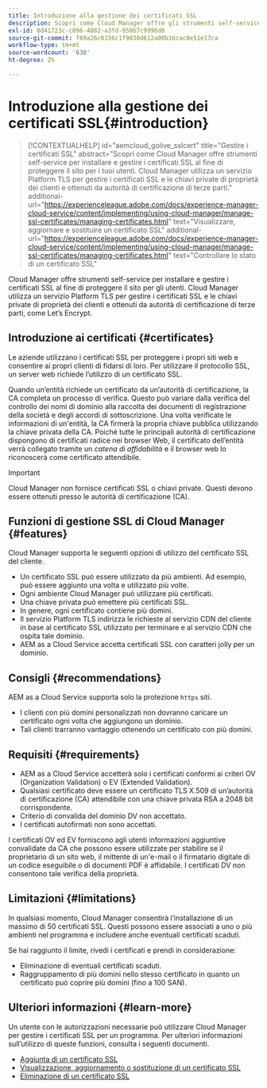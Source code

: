 ```yaml
---
title: Introduzione alla gestione dei certificati SSL
description: Scopri come Cloud Manager offre gli strumenti self-service per installare i certificati SSL.
exl-id: 0d41723c-c096-4882-a3fd-050b7c9996d8
source-git-commit: f69a26c6156c1f9038d612a00b16cac0e51e17ca
workflow-type: tm+mt
source-wordcount: '638'
ht-degree: 2%

---
```



# Introduzione alla gestione dei certificati SSL{#introduction}

>[!CONTEXTUALHELP]
>id="aemcloud_golive_sslcert"
>title="Gestire i certificati SSL"
>abstract="Scopri come Cloud Manager offre strumenti self-service per installare e gestire i certificati SSL al fine di proteggere il sito per i tuoi utenti. Cloud Manager utilizza un servizio Platform TLS per gestire i certificati SSL e le chiavi private di proprietà dei clienti e ottenuti da autorità di certificazione di terze parti."
>additional-url="https://experienceleague.adobe.com/docs/experience-manager-cloud-service/content/implementing/using-cloud-manager/manage-ssl-certificates/managing-certificates.html" text="Visualizzare, aggiornare e sostituire un certificato SSL"
>additional-url="https://experienceleague.adobe.com/docs/experience-manager-cloud-service/content/implementing/using-cloud-manager/manage-ssl-certificates/managing-certificates.html" text="Controllare lo stato di un certificato SSL"

Cloud Manager offre strumenti self-service per installare e gestire i certificati SSL al fine di proteggere il sito per gli utenti. Cloud Manager utilizza un servizio Platform TLS per gestire i certificati SSL e le chiavi private di proprietà dei clienti e ottenuti da autorità di certificazione di terze parti, come Let’s Encrypt.

## Introduzione ai certificati {#certificates}

Le aziende utilizzano i certificati SSL per proteggere i propri siti web e consentire ai propri clienti di fidarsi di loro. Per utilizzare il protocollo SSL, un server web richiede l’utilizzo di un certificato SSL.

Quando un’entità richiede un certificato da un’autorità di certificazione, la CA completa un processo di verifica. Questo può variare dalla verifica del controllo dei nomi di dominio alla raccolta dei documenti di registrazione della società e degli accordi di sottoscrizione. Una volta verificate le informazioni di un&#39;entità, la CA firmerà la propria chiave pubblica utilizzando la chiave privata della CA. Poiché tutte le principali autorità di certificazione dispongono di certificati radice nei browser Web, il certificato dell’entità verrà collegato tramite un *catena di affidabilità* e il browser web lo riconoscerà come certificato attendibile.

>[!IMPORTANT]
>
>Cloud Manager non fornisce certificati SSL o chiavi private. Questi devono essere ottenuti presso le autorità di certificazione (CA).

## Funzioni di gestione SSL di Cloud Manager {#features}

Cloud Manager supporta le seguenti opzioni di utilizzo del certificato SSL del cliente.

* Un certificato SSL può essere utilizzato da più ambienti. Ad esempio, può essere aggiunto una volta e utilizzato più volte.
* Ogni ambiente Cloud Manager può utilizzare più certificati.
* Una chiave privata può emettere più certificati SSL.
* In genere, ogni certificato contiene più domini.
* Il servizio Platform TLS indirizza le richieste al servizio CDN del cliente in base al certificato SSL utilizzato per terminare e al servizio CDN che ospita tale dominio.
* AEM as a Cloud Service accetta certificati SSL con caratteri jolly per un dominio.

## Consigli {#recommendations}

AEM as a Cloud Service supporta solo la protezione `https` siti.

* I clienti con più domini personalizzati non dovranno caricare un certificato ogni volta che aggiungono un dominio.
* Tali clienti trarranno vantaggio ottenendo un certificato con più domini.

## Requisiti  {#requirements}

* AEM as a Cloud Service accetterà solo i certificati conformi ai criteri OV (Organization Validation) o EV (Extended Validation).
* Qualsiasi certificato deve essere un certificato TLS X.509 di un’autorità di certificazione (CA) attendibile con una chiave privata RSA a 2048 bit corrispondente.
* Criterio di convalida del dominio DV non accettato.
* I certificati autofirmati non sono accettati.

I certificati OV ed EV forniscono agli utenti informazioni aggiuntive convalidate da CA che possono essere utilizzate per stabilire se il proprietario di un sito web, il mittente di un&#39;e-mail o il firmatario digitale di un codice eseguibile o di documenti PDF è affidabile. I certificati DV non consentono tale verifica della proprietà.

## Limitazioni  {#limitations}

In qualsiasi momento, Cloud Manager consentirà l’installazione di un massimo di 50 certificati SSL. Questi possono essere associati a uno o più ambienti nel programma e includere anche eventuali certificati scaduti.

Se hai raggiunto il limite, rivedi i certificati e prendi in considerazione:

* Eliminazione di eventuali certificati scaduti.
* Raggruppamento di più domini nello stesso certificato in quanto un certificato può coprire più domini (fino a 100 SAN).

## Ulteriori informazioni {#learn-more}

Un utente con le autorizzazioni necessarie può utilizzare Cloud Manager per gestire i certificati SSL per un programma. Per ulteriori informazioni sull’utilizzo di queste funzioni, consulta i seguenti documenti.

* [Aggiunta di un certificato SSL](/help/implementing/cloud-manager/managing-ssl-certifications/add-ssl-certificate.md)
* [Visualizzazione, aggiornamento o sostituzione di un certificato SSL](/help/implementing/cloud-manager/managing-ssl-certifications/managing-certificates.md)
* [Eliminazione di un certificato SSL](/help/implementing/cloud-manager/managing-ssl-certifications/managing-certificates.md)
